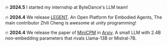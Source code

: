 
🔥 **2024.5** I started my internship at ByteDance's LLM team!


🔥 **2024.4** We release [LEGENT](https://huggingface.co/papers/2404.18243). An Open Platform for Embodied Agents, The main contributor Zhili Cheng is awesome at unity programming! 

🔥 **2024.4** We release the paper of [MiniCPM](https://github.com/OpenBMB/MiniCPM) in [Arxiv](https://arxiv.org/abs/2404.06395). A small LLM with 2.4B non-embedding parameters that rivals Llama-13B or Mistral-7B. 

